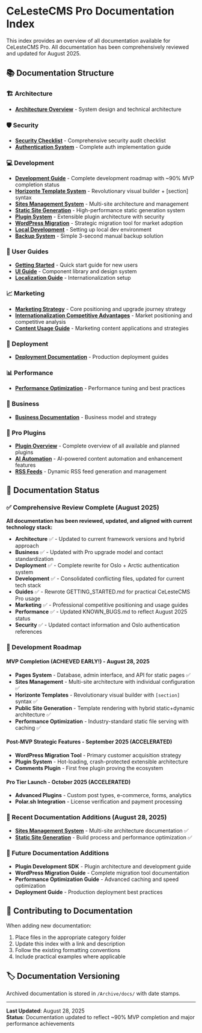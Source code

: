 # CeLesteCMS Pro Documentation Index

This index provides an overview of all documentation available for CeLesteCMS Pro. All documentation has been comprehensively reviewed and updated for August 2025.

## 📚 Documentation Structure

### 🏗️ Architecture
- **[Architecture Overview](Architecture/)** - System design and technical architecture

### 🛡️ Security
- **[Security Checklist](Security/Security_Check.md)** - Comprehensive security audit checklist
- **[Authentication System](Security/Authentication.md)** - Complete auth implementation guide

### 💻 Development
- **[Development Guide](Development/Development.md)** - Complete development roadmap with ~90% MVP completion status
- **[Horizonte Template System](Development/TEMPLATE_SYSTEM.md)** - Revolutionary visual builder + [section] syntax
- **[Sites Management System](Development/SITES_MANAGEMENT.md)** - Multi-site architecture and management
- **[Static Site Generation](Development/STATIC_SITE_GENERATION.md)** - High-performance static generation system
- **[Plugin System](Development/PLUGIN_SYSTEM.md)** - Extensible plugin architecture with security
- **[WordPress Migration](Development/WORDPRESS_MIGRATION.md)** - Strategic migration tool for market adoption
- **[Local Development](Development/LocalDevelopment.md)** - Setting up local dev environment
- **[Backup System](BACKUP_SYSTEM.md)** - Simple 3-second manual backup solution

### 📖 User Guides
- **[Getting Started](Guides/GETTING_STARTED.md)** - Quick start guide for new users
- **[UI Guide](Guides/UI_Guide.md)** - Component library and design system
- **[Localization Guide](Guides/Localization_Guide.md)** - Internationalization setup

### 📈 Marketing
- **[Marketing Strategy](Marketing/Marketing_Strategy.md)** - Core positioning and upgrade journey strategy
- **[Internationalization Competitive Advantages](Marketing/Internationalization_Competitive_Advantages.md)** - Market positioning and competitive analysis
- **[Content Usage Guide](Marketing/Content_Usage_Guide.md)** - Marketing content applications and strategies

### 🚀 Deployment
- **[Deployment Documentation](Deployment/)** - Production deployment guides

### 📊 Performance
- **[Performance Optimization](Performance/)** - Performance tuning and best practices

### 💼 Business
- **[Business Documentation](Business/)** - Business model and strategy

### 🔌 Pro Plugins
- **[Plugin Overview](Pro_Plugins/Plugin_Overview.md)** - Complete overview of all available and planned plugins
- **[AI Automation](Pro_Plugins/AI_Automation/)** - AI-powered content automation and enhancement features
- **[RSS Feeds](Pro_Plugins/RSS_Feeds/)** - Dynamic RSS feed generation and management

## 🔄 Documentation Status

### ✅ Comprehensive Review Complete (August 2025)
**All documentation has been reviewed, updated, and aligned with current technology stack:**

- **Architecture** ✅ - Updated to current framework versions and hybrid approach
- **Business** ✅ - Updated with Pro upgrade model and contact standardization
- **Deployment** ✅ - Complete rewrite for Oslo + Arctic authentication system  
- **Development** ✅ - Consolidated conflicting files, updated for current tech stack
- **Guides** ✅ - Rewrote GETTING_STARTED.md for practical CeLesteCMS Pro usage
- **Marketing** ✅ - Professional competitive positioning and usage guides
- **Performance** ✅ - Updated KNOWN_BUGS.md to reflect August 2025 status
- **Security** ✅ - Updated contact information and Oslo authentication references

### 🎯 Development Roadmap

#### **MVP Completion (ACHIEVED EARLY!)** - August 28, 2025
- **Pages System** - Database, admin interface, and API for static pages ✅
- **Sites Management** - Multi-site architecture with individual configuration ✅
- **Horizonte Templates** - Revolutionary visual builder with `[section]` syntax ✅
- **Public Site Generation** - Template rendering with hybrid static+dynamic architecture ✅
- **Performance Optimization** - Industry-standard static file serving with caching ✅

#### **Post-MVP Strategic Features** - September 2025 (ACCELERATED)
- **WordPress Migration Tool** - Primary customer acquisition strategy
- **Plugin System** - Hot-loading, crash-protected extensible architecture 
- **Comments Plugin** - First free plugin proving the ecosystem

#### **Pro Tier Launch** - October 2025 (ACCELERATED)
- **Advanced Plugins** - Custom post types, e-commerce, forms, analytics
- **Polar.sh Integration** - License verification and payment processing

### 📝 Recent Documentation Additions (August 28, 2025)
- **[Sites Management System](Development/SITES_MANAGEMENT.md)** - Multi-site architecture documentation ✅
- **[Static Site Generation](Development/STATIC_SITE_GENERATION.md)** - Build process and performance optimization ✅

### 📝 Future Documentation Additions
- **Plugin Development SDK** - Plugin architecture and development guide
- **WordPress Migration Guide** - Complete migration tool documentation  
- **Performance Optimization Guide** - Advanced caching and speed optimization
- **Deployment Guide** - Production deployment best practices

## 🤝 Contributing to Documentation

When adding new documentation:
1. Place files in the appropriate category folder
2. Update this index with a link and description
3. Follow the existing formatting conventions
4. Include practical examples where applicable

## 🏷️ Documentation Versioning

Archived documentation is stored in `/Archive/docs/` with date stamps.

---

**Last Updated**: August 28, 2025  
**Status**: Documentation updated to reflect ~90% MVP completion and major performance achievements
